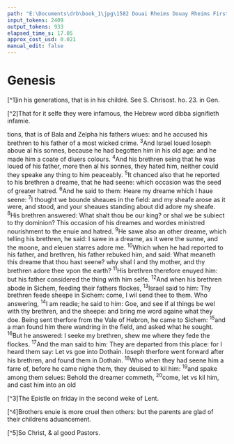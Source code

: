 ```yaml
---
path: "E:\Documents\drb\book_1\jpg\1582 Douai Rheims Douay Rheims First Edition  1 of 3 1609 Old Testament.pdf-136.jpg"
input_tokens: 2409
output_tokens: 933
elapsed_time_s: 17.05
approx_cost_usd: 0.021
manual_edit: false
---
```

# Genesis

[^1]in his generations, that is in his childré. See S. Chrisost. ho. 23. in Gen.

[^2]That for it selfe they were infamous, the Hebrew word dibba signifieth infamie.

tions, that is of Bala and Zelpha his fathers wiues: and he accused his
brethren to his father of a most wicked crime. <sup>3</sup>And Israel
loued Ioseph aboue al his sonnes, because he had begotten
him in his old age: and he made him a coate of diuers colours. <sup>4</sup>And his brethren seing that he was loued of his
father, more then al his sonnes, they hated him, neither
could they speake any thing to him peaceably. <sup>5</sup>It chanced also that he reported to his brethren a dreame, that
he had seene: which occasion was the seed of greater hatred. <sup>6</sup>And he said to them: Heare my dreame which I
haue seene: <sup>7</sup>I thought we bounde sheaues in the field:
and my sheafe arose as it were, and stood, and your sheaues
standing about did adore my sheafe. <sup>8</sup>His brethren answered: What shalt thou be our king? or shal we be subiect
to thy dominion? This occasion of his dreames and wordes
ministred nourishment to the enuie and hatred. <sup>9</sup>He sawe
also an other dreame, which telling his brethren, he said:
I sawe in a dreame, as it were the sunne, and the moone,
and eleuen starres adore me. <sup>10</sup>Which when he had reported to his father, and brethren, his father rebuked him, and
said: What meaneth this dreame that thou hast seene? why
shal I and thy mother, and thy brethren adore thee vpon
the earth? <sup>11</sup>His brethren therefore enuyed him: but his
father considered the thing with him selfe. <sup>12</sup>And when
his brethren abode in Sichem, feeding their fathers flockes,
<sup>13</sup>Israel said to him: Thy brethren feede sheepe in Sichem:
come, I wil send thee to them. Who answering, <sup>14</sup>I am
readie; he said to him: Goe, and see if al things be wel with
thy brethren, and the sheepe: and bring me word againe
what they doe. Being sent therfore from the Vale of Hebron,
he came to Sichem: <sup>15</sup>and a man found him there wandring
in the field, and asked what he sought. <sup>16</sup>But he answered:
I seeke my brethren, shew me where they fede the flockes.
<sup>17</sup>And the man said to him: They are departed from this
place: for I heard them say: Let vs goe into Dothain.
Ioseph therfore went forward after his brethren, and found
them in Dothain. <sup>18</sup>Who when they had seene him a farre
of, before he came nighe them, they deuised to kil him:
<sup>19</sup>and spake among them selues: Behold the dreamer commeth, <sup>20</sup>come, let vs kil him, and cast him into an old

[^3]The Epistle on friday in the second weke of Lent.

[^4]Brothers enuie is more cruel then others: but the parents are glad of their childrens aduancement.

[^5]So Christ, & al good Pastors.